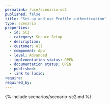 ```yaml
---
permalink: /use/scenario-sc2
published: false
title: "Set-up and use Profile authentication"
type: scenario
properties:
  - id: SC2
  - category: Secure Setup
  - description:
  - customer: All
  - component: App
  - level: Advanced
  - implementation status: OPEN
  - documentation status: OPEN
  - published:
  - link to lucid:
require:
required_by:
---
```


{% include scenarios/scenario-sc2.md %}
